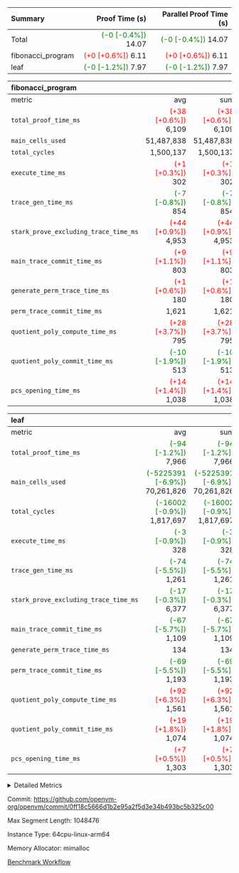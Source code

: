 | Summary | Proof Time (s) | Parallel Proof Time (s) |
|:---|---:|---:|
| Total | <span style='color: green'>(-0 [-0.4%])</span> 14.07 | <span style='color: green'>(-0 [-0.4%])</span> 14.07 |
| fibonacci_program | <span style='color: red'>(+0 [+0.6%])</span> 6.11 | <span style='color: red'>(+0 [+0.6%])</span> 6.11 |
| leaf | <span style='color: green'>(-0 [-1.2%])</span> 7.97 | <span style='color: green'>(-0 [-1.2%])</span> 7.97 |


| fibonacci_program |||||
|:---|---:|---:|---:|---:|
|metric|avg|sum|max|min|
| `total_proof_time_ms ` | <span style='color: red'>(+38 [+0.6%])</span> 6,109 | <span style='color: red'>(+38 [+0.6%])</span> 6,109 | <span style='color: red'>(+38 [+0.6%])</span> 6,109 | <span style='color: red'>(+38 [+0.6%])</span> 6,109 |
| `main_cells_used     ` |  51,487,838 |  51,487,838 |  51,487,838 |  51,487,838 |
| `total_cycles        ` |  1,500,137 |  1,500,137 |  1,500,137 |  1,500,137 |
| `execute_time_ms     ` | <span style='color: red'>(+1 [+0.3%])</span> 302 | <span style='color: red'>(+1 [+0.3%])</span> 302 | <span style='color: red'>(+1 [+0.3%])</span> 302 | <span style='color: red'>(+1 [+0.3%])</span> 302 |
| `trace_gen_time_ms   ` | <span style='color: green'>(-7 [-0.8%])</span> 854 | <span style='color: green'>(-7 [-0.8%])</span> 854 | <span style='color: green'>(-7 [-0.8%])</span> 854 | <span style='color: green'>(-7 [-0.8%])</span> 854 |
| `stark_prove_excluding_trace_time_ms` | <span style='color: red'>(+44 [+0.9%])</span> 4,953 | <span style='color: red'>(+44 [+0.9%])</span> 4,953 | <span style='color: red'>(+44 [+0.9%])</span> 4,953 | <span style='color: red'>(+44 [+0.9%])</span> 4,953 |
| `main_trace_commit_time_ms` | <span style='color: red'>(+9 [+1.1%])</span> 803 | <span style='color: red'>(+9 [+1.1%])</span> 803 | <span style='color: red'>(+9 [+1.1%])</span> 803 | <span style='color: red'>(+9 [+1.1%])</span> 803 |
| `generate_perm_trace_time_ms` | <span style='color: red'>(+1 [+0.6%])</span> 180 | <span style='color: red'>(+1 [+0.6%])</span> 180 | <span style='color: red'>(+1 [+0.6%])</span> 180 | <span style='color: red'>(+1 [+0.6%])</span> 180 |
| `perm_trace_commit_time_ms` |  1,621 |  1,621 |  1,621 |  1,621 |
| `quotient_poly_compute_time_ms` | <span style='color: red'>(+28 [+3.7%])</span> 795 | <span style='color: red'>(+28 [+3.7%])</span> 795 | <span style='color: red'>(+28 [+3.7%])</span> 795 | <span style='color: red'>(+28 [+3.7%])</span> 795 |
| `quotient_poly_commit_time_ms` | <span style='color: green'>(-10 [-1.9%])</span> 513 | <span style='color: green'>(-10 [-1.9%])</span> 513 | <span style='color: green'>(-10 [-1.9%])</span> 513 | <span style='color: green'>(-10 [-1.9%])</span> 513 |
| `pcs_opening_time_ms ` | <span style='color: red'>(+14 [+1.4%])</span> 1,038 | <span style='color: red'>(+14 [+1.4%])</span> 1,038 | <span style='color: red'>(+14 [+1.4%])</span> 1,038 | <span style='color: red'>(+14 [+1.4%])</span> 1,038 |

| leaf |||||
|:---|---:|---:|---:|---:|
|metric|avg|sum|max|min|
| `total_proof_time_ms ` | <span style='color: green'>(-94 [-1.2%])</span> 7,966 | <span style='color: green'>(-94 [-1.2%])</span> 7,966 | <span style='color: green'>(-94 [-1.2%])</span> 7,966 | <span style='color: green'>(-94 [-1.2%])</span> 7,966 |
| `main_cells_used     ` | <span style='color: green'>(-5225391 [-6.9%])</span> 70,261,826 | <span style='color: green'>(-5225391 [-6.9%])</span> 70,261,826 | <span style='color: green'>(-5225391 [-6.9%])</span> 70,261,826 | <span style='color: green'>(-5225391 [-6.9%])</span> 70,261,826 |
| `total_cycles        ` | <span style='color: green'>(-16002 [-0.9%])</span> 1,817,697 | <span style='color: green'>(-16002 [-0.9%])</span> 1,817,697 | <span style='color: green'>(-16002 [-0.9%])</span> 1,817,697 | <span style='color: green'>(-16002 [-0.9%])</span> 1,817,697 |
| `execute_time_ms     ` | <span style='color: green'>(-3 [-0.9%])</span> 328 | <span style='color: green'>(-3 [-0.9%])</span> 328 | <span style='color: green'>(-3 [-0.9%])</span> 328 | <span style='color: green'>(-3 [-0.9%])</span> 328 |
| `trace_gen_time_ms   ` | <span style='color: green'>(-74 [-5.5%])</span> 1,261 | <span style='color: green'>(-74 [-5.5%])</span> 1,261 | <span style='color: green'>(-74 [-5.5%])</span> 1,261 | <span style='color: green'>(-74 [-5.5%])</span> 1,261 |
| `stark_prove_excluding_trace_time_ms` | <span style='color: green'>(-17 [-0.3%])</span> 6,377 | <span style='color: green'>(-17 [-0.3%])</span> 6,377 | <span style='color: green'>(-17 [-0.3%])</span> 6,377 | <span style='color: green'>(-17 [-0.3%])</span> 6,377 |
| `main_trace_commit_time_ms` | <span style='color: green'>(-67 [-5.7%])</span> 1,109 | <span style='color: green'>(-67 [-5.7%])</span> 1,109 | <span style='color: green'>(-67 [-5.7%])</span> 1,109 | <span style='color: green'>(-67 [-5.7%])</span> 1,109 |
| `generate_perm_trace_time_ms` |  134 |  134 |  134 |  134 |
| `perm_trace_commit_time_ms` | <span style='color: green'>(-69 [-5.5%])</span> 1,193 | <span style='color: green'>(-69 [-5.5%])</span> 1,193 | <span style='color: green'>(-69 [-5.5%])</span> 1,193 | <span style='color: green'>(-69 [-5.5%])</span> 1,193 |
| `quotient_poly_compute_time_ms` | <span style='color: red'>(+92 [+6.3%])</span> 1,561 | <span style='color: red'>(+92 [+6.3%])</span> 1,561 | <span style='color: red'>(+92 [+6.3%])</span> 1,561 | <span style='color: red'>(+92 [+6.3%])</span> 1,561 |
| `quotient_poly_commit_time_ms` | <span style='color: red'>(+19 [+1.8%])</span> 1,074 | <span style='color: red'>(+19 [+1.8%])</span> 1,074 | <span style='color: red'>(+19 [+1.8%])</span> 1,074 | <span style='color: red'>(+19 [+1.8%])</span> 1,074 |
| `pcs_opening_time_ms ` | <span style='color: red'>(+7 [+0.5%])</span> 1,303 | <span style='color: red'>(+7 [+0.5%])</span> 1,303 | <span style='color: red'>(+7 [+0.5%])</span> 1,303 | <span style='color: red'>(+7 [+0.5%])</span> 1,303 |



<details>
<summary>Detailed Metrics</summary>

| group | num_segments | keygen_time_ms | commit_exe_time_ms |
| --- | --- | --- | --- |
| fibonacci_program | 1 | 373 | 5 | 

| group | air_name | quotient_deg | interactions | constraints |
| --- | --- | --- | --- | --- |
| fibonacci_program | AccessAdapterAir<16> | 2 | 5 | 14 | 
| fibonacci_program | AccessAdapterAir<2> | 2 | 5 | 14 | 
| fibonacci_program | AccessAdapterAir<32> | 2 | 5 | 14 | 
| fibonacci_program | AccessAdapterAir<4> | 2 | 5 | 14 | 
| fibonacci_program | AccessAdapterAir<64> | 2 | 5 | 14 | 
| fibonacci_program | AccessAdapterAir<8> | 2 | 5 | 14 | 
| fibonacci_program | BitwiseOperationLookupAir<8> | 2 | 2 | 4 | 
| fibonacci_program | MemoryMerkleAir<8> | 2 | 4 | 40 | 
| fibonacci_program | PersistentBoundaryAir<8> | 2 | 3 | 6 | 
| fibonacci_program | PhantomAir | 2 | 3 | 5 | 
| fibonacci_program | Poseidon2PeripheryAir<BabyBearParameters>, 1> | 2 | 1 | 286 | 
| fibonacci_program | ProgramAir | 1 | 1 | 4 | 
| fibonacci_program | RangeTupleCheckerAir<2> | 1 | 1 | 4 | 
| fibonacci_program | VariableRangeCheckerAir | 1 | 1 | 4 | 
| fibonacci_program | VmAirWrapper<Rv32BaseAluAdapterAir, BaseAluCoreAir<4, 8> | 2 | 19 | 43 | 
| fibonacci_program | VmAirWrapper<Rv32BaseAluAdapterAir, LessThanCoreAir<4, 8> | 2 | 17 | 39 | 
| fibonacci_program | VmAirWrapper<Rv32BaseAluAdapterAir, ShiftCoreAir<4, 8> | 2 | 23 | 90 | 
| fibonacci_program | VmAirWrapper<Rv32BranchAdapterAir, BranchEqualCoreAir<4> | 2 | 11 | 25 | 
| fibonacci_program | VmAirWrapper<Rv32BranchAdapterAir, BranchLessThanCoreAir<4, 8> | 2 | 13 | 41 | 
| fibonacci_program | VmAirWrapper<Rv32CondRdWriteAdapterAir, Rv32JalLuiCoreAir> | 2 | 10 | 22 | 
| fibonacci_program | VmAirWrapper<Rv32HintStoreAdapterAir, Rv32HintStoreCoreAir> | 2 | 15 | 17 | 
| fibonacci_program | VmAirWrapper<Rv32JalrAdapterAir, Rv32JalrCoreAir> | 2 | 16 | 20 | 
| fibonacci_program | VmAirWrapper<Rv32LoadStoreAdapterAir, LoadSignExtendCoreAir<4, 8> | 2 | 18 | 33 | 
| fibonacci_program | VmAirWrapper<Rv32LoadStoreAdapterAir, LoadStoreCoreAir<4> | 2 | 17 | 38 | 
| fibonacci_program | VmAirWrapper<Rv32MultAdapterAir, DivRemCoreAir<4, 8> | 2 | 25 | 88 | 
| fibonacci_program | VmAirWrapper<Rv32MultAdapterAir, MulHCoreAir<4, 8> | 2 | 24 | 38 | 
| fibonacci_program | VmAirWrapper<Rv32MultAdapterAir, MultiplicationCoreAir<4, 8> | 2 | 19 | 26 | 
| fibonacci_program | VmAirWrapper<Rv32RdWriteAdapterAir, Rv32AuipcCoreAir> | 2 | 11 | 15 | 
| fibonacci_program | VmConnectorAir | 2 | 3 | 9 | 
| leaf | AccessAdapterAir<2> | 4 | 5 | 12 | 
| leaf | AccessAdapterAir<4> | 4 | 5 | 12 | 
| leaf | AccessAdapterAir<8> | 4 | 5 | 12 | 
| leaf | FriReducedOpeningAir | 4 | 31 | 53 | 
| leaf | NativePoseidon2Air<BabyBearParameters>, 1> | 4 | 176 | 590 | 
| leaf | PhantomAir | 4 | 3 | 4 | 
| leaf | ProgramAir | 1 | 1 | 4 | 
| leaf | VariableRangeCheckerAir | 1 | 1 | 4 | 
| leaf | VmAirWrapper<BranchNativeAdapterAir, BranchEqualCoreAir<1> | 2 | 11 | 23 | 
| leaf | VmAirWrapper<JalNativeAdapterAir, JalCoreAir> | 4 | 7 | 6 | 
| leaf | VmAirWrapper<NativeAdapterAir<2, 0>, PublicValuesCoreAir> | 4 | 11 | 23 | 
| leaf | VmAirWrapper<NativeAdapterAir<2, 1>, FieldArithmeticCoreAir> | 4 | 15 | 23 | 
| leaf | VmAirWrapper<NativeLoadStoreAdapterAir<1>, NativeLoadStoreCoreAir<1> | 4 | 15 | 20 | 
| leaf | VmAirWrapper<NativeLoadStoreAdapterAir<4>, NativeLoadStoreCoreAir<4> | 4 | 15 | 20 | 
| leaf | VmAirWrapper<NativeVectorizedAdapterAir<4>, FieldExtensionCoreAir> | 4 | 15 | 23 | 
| leaf | VmConnectorAir | 4 | 3 | 8 | 
| leaf | VolatileBoundaryAir | 4 | 4 | 16 | 

| group | air_name | idx | rows | prep_cols | perm_cols | main_cols | cells |
| --- | --- | --- | --- | --- | --- | --- | --- |
| leaf | AccessAdapterAir<2> | 0 | 262,144 |  | 16 | 11 | 7,077,888 | 
| leaf | AccessAdapterAir<4> | 0 | 131,072 |  | 16 | 13 | 3,801,088 | 
| leaf | AccessAdapterAir<8> | 0 | 512 |  | 16 | 17 | 16,896 | 
| leaf | FriReducedOpeningAir | 0 | 131,072 |  | 36 | 26 | 8,126,464 | 
| leaf | NativePoseidon2Air<BabyBearParameters>, 1> | 0 | 32,768 |  | 356 | 399 | 24,739,840 | 
| leaf | PhantomAir | 0 | 32,768 |  | 8 | 6 | 458,752 | 
| leaf | ProgramAir | 0 | 131,072 |  | 8 | 10 | 2,359,296 | 
| leaf | VariableRangeCheckerAir | 0 | 262,144 | 2 | 8 | 1 | 2,359,296 | 
| leaf | VmAirWrapper<BranchNativeAdapterAir, BranchEqualCoreAir<1> | 0 | 524,288 |  | 28 | 23 | 26,738,688 | 
| leaf | VmAirWrapper<JalNativeAdapterAir, JalCoreAir> | 0 | 65,536 |  | 12 | 10 | 1,441,792 | 
| leaf | VmAirWrapper<NativeAdapterAir<2, 0>, PublicValuesCoreAir> | 0 | 64 |  | 16 | 23 | 2,496 | 
| leaf | VmAirWrapper<NativeAdapterAir<2, 1>, FieldArithmeticCoreAir> | 0 | 1,048,576 |  | 20 | 30 | 52,428,800 | 
| leaf | VmAirWrapper<NativeLoadStoreAdapterAir<1>, NativeLoadStoreCoreAir<1> | 0 | 524,288 |  | 36 | 25 | 31,981,568 | 
| leaf | VmAirWrapper<NativeLoadStoreAdapterAir<4>, NativeLoadStoreCoreAir<4> | 0 | 65,536 |  | 36 | 34 | 4,587,520 | 
| leaf | VmAirWrapper<NativeVectorizedAdapterAir<4>, FieldExtensionCoreAir> | 0 | 65,536 |  | 20 | 40 | 3,932,160 | 
| leaf | VmConnectorAir | 0 | 2 | 1 | 8 | 4 | 24 | 
| leaf | VolatileBoundaryAir | 0 | 524,288 |  | 8 | 11 | 9,961,472 | 

| group | air_name | segment | rows | prep_cols | perm_cols | main_cols | cells |
| --- | --- | --- | --- | --- | --- | --- | --- |
| fibonacci_program | AccessAdapterAir<8> | 0 | 64 |  | 24 | 17 | 2,624 | 
| fibonacci_program | BitwiseOperationLookupAir<8> | 0 | 65,536 | 3 | 8 | 2 | 655,360 | 
| fibonacci_program | MemoryMerkleAir<8> | 0 | 256 |  | 20 | 32 | 13,312 | 
| fibonacci_program | PersistentBoundaryAir<8> | 0 | 64 |  | 12 | 20 | 2,048 | 
| fibonacci_program | PhantomAir | 0 | 2 |  | 12 | 6 | 36 | 
| fibonacci_program | Poseidon2PeripheryAir<BabyBearParameters>, 1> | 0 | 256 |  | 8 | 300 | 78,848 | 
| fibonacci_program | ProgramAir | 0 | 4,096 |  | 8 | 10 | 73,728 | 
| fibonacci_program | RangeTupleCheckerAir<2> | 0 | 524,288 | 2 | 8 | 1 | 4,718,592 | 
| fibonacci_program | VariableRangeCheckerAir | 0 | 262,144 | 2 | 8 | 1 | 2,359,296 | 
| fibonacci_program | VmAirWrapper<Rv32BaseAluAdapterAir, BaseAluCoreAir<4, 8> | 0 | 1,048,576 |  | 80 | 36 | 121,634,816 | 
| fibonacci_program | VmAirWrapper<Rv32BaseAluAdapterAir, LessThanCoreAir<4, 8> | 0 | 524,288 |  | 40 | 37 | 40,370,176 | 
| fibonacci_program | VmAirWrapper<Rv32BaseAluAdapterAir, ShiftCoreAir<4, 8> | 0 | 2 |  | 52 | 53 | 210 | 
| fibonacci_program | VmAirWrapper<Rv32BranchAdapterAir, BranchEqualCoreAir<4> | 0 | 262,144 |  | 48 | 26 | 19,398,656 | 
| fibonacci_program | VmAirWrapper<Rv32BranchAdapterAir, BranchLessThanCoreAir<4, 8> | 0 | 8 |  | 56 | 32 | 704 | 
| fibonacci_program | VmAirWrapper<Rv32CondRdWriteAdapterAir, Rv32JalLuiCoreAir> | 0 | 131,072 |  | 44 | 18 | 8,126,464 | 
| fibonacci_program | VmAirWrapper<Rv32HintStoreAdapterAir, Rv32HintStoreCoreAir> | 0 | 4 |  | 36 | 26 | 248 | 
| fibonacci_program | VmAirWrapper<Rv32JalrAdapterAir, Rv32JalrCoreAir> | 0 | 16 |  | 36 | 28 | 1,024 | 
| fibonacci_program | VmAirWrapper<Rv32LoadStoreAdapterAir, LoadStoreCoreAir<4> | 0 | 32 |  | 72 | 40 | 3,584 | 
| fibonacci_program | VmAirWrapper<Rv32RdWriteAdapterAir, Rv32AuipcCoreAir> | 0 | 16 |  | 28 | 21 | 784 | 
| fibonacci_program | VmConnectorAir | 0 | 2 | 1 | 12 | 4 | 32 | 

| group | idx | trace_gen_time_ms | total_proof_time_ms | total_cycles | total_cells | stark_prove_excluding_trace_time_ms | quotient_poly_compute_time_ms | quotient_poly_commit_time_ms | perm_trace_commit_time_ms | pcs_opening_time_ms | main_trace_commit_time_ms | main_cells_used | generate_perm_trace_time_ms | execute_time_ms |
| --- | --- | --- | --- | --- | --- | --- | --- | --- | --- | --- | --- | --- | --- | --- |
| leaf | 0 | 1,261 | 7,966 | 1,817,697 | 180,014,040 | 6,377 | 1,561 | 1,074 | 1,193 | 1,303 | 1,109 | 70,261,826 | 134 | 328 | 

| group | segment | trace_gen_time_ms | total_proof_time_ms | total_cycles | total_cells | stark_prove_excluding_trace_time_ms | quotient_poly_compute_time_ms | quotient_poly_commit_time_ms | perm_trace_commit_time_ms | pcs_opening_time_ms | main_trace_commit_time_ms | main_cells_used | generate_perm_trace_time_ms | execute_time_ms |
| --- | --- | --- | --- | --- | --- | --- | --- | --- | --- | --- | --- | --- | --- | --- |
| fibonacci_program | 0 | 854 | 6,109 | 1,500,137 | 197,440,542 | 4,953 | 795 | 513 | 1,621 | 1,038 | 803 | 51,487,838 | 180 | 302 | 

</details>


Commit: https://github.com/openvm-org/openvm/commit/0ff18c5666d1b2e95a2f5d3e34b493bc5b325c00

Max Segment Length: 1048476

Instance Type: 64cpu-linux-arm64

Memory Allocator: mimalloc

[Benchmark Workflow](https://github.com/openvm-org/openvm/actions/runs/12925066953)
